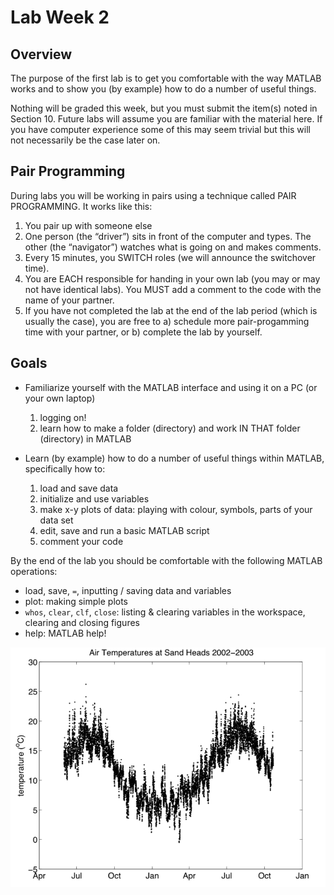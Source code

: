 # Lab Week 2

## Overview

The purpose of the first lab is to get you comfortable with the way MATLAB works and to show you (by example) how to do a number of useful things.

Nothing will be graded this week, but you must submit the item(s) noted in Section 10. Future labs will assume you
are familiar with the material here. If you have computer experience some of this may seem trivial but this will not
necessarily be the case later on.

## Pair Programming

During labs you will be working in pairs using a technique called PAIR PROGRAMMING. It works like this:

1. You pair up with someone else
2. One person (the “driver”) sits in front of the computer and types. The other (the “navigator”) watches what is
going on and makes comments.
3. Every 15 minutes, you SWITCH roles (we will announce the switchover time).
4. You are EACH responsible for handing in your own lab (you may or may not have identical labs). You MUST
add a comment to the code with the name of your partner.
5. If you have not completed the lab at the end of the lab period (which is usually the case), you are free to a)
schedule more pair-progamming time with your partner, or b) complete the lab by yourself.

## Goals

* Familiarize yourself with the MATLAB interface and using it on a PC (or your own laptop)
  
  1. logging on!
  2. learn how to make a folder (directory) and work IN THAT folder (directory) in MATLAB

* Learn (by example) how to do a number of useful things within MATLAB, specifically how to:

  1. load and save data
  2. initialize and use variables
  3. make x-y plots of data: playing with colour, symbols, parts of your data set
  4. edit, save and run a basic MATLAB script
  5. comment your code

By the end of the lab you should be comfortable with the following MATLAB operations:

* load, save, ```=```, inputting / saving data and variables
* plot: making simple plots
* ```whos```, ```clear```, ```clf```, ```close```: listing & clearing variables in the workspace, clearing and closing figures
* help: MATLAB help!

<img src="../_static/media_lab_w2/lab2_01.png">